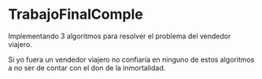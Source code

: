# TrabajoFinalComple

Implementando 3 algoritmos para resolver el problema del vendedor viajero.

Si yo fuera un vendedor viajero no confiaría en ninguno de estos algoritmos a no ser de contar con el don de la inmortalidad.
